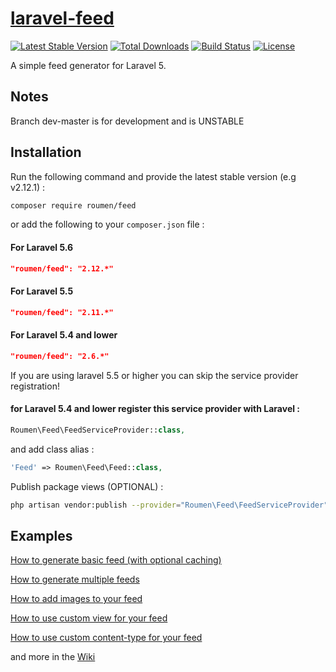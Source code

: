 # [laravel-feed](https://laravelium.com)

[![Latest Stable Version](https://poser.pugx.org/roumen/feed/version.png)](https://packagist.org/packages/roumen/feed) [![Total Downloads](https://poser.pugx.org/roumen/feed/d/total.png)](https://packagist.org/packages/roumen/feed) [![Build Status](https://travis-ci.org/Laravelium/laravel-feed.png?branch=master)](https://travis-ci.org/Laravelium/laravel-feed) [![License](https://poser.pugx.org/roumen/feed/license.png)](https://packagist.org/packages/roumen/feed)

A simple feed generator for Laravel 5.

## Notes

Branch dev-master is for development and is UNSTABLE

## Installation

Run the following command and provide the latest stable version (e.g v2.12.1) :

```bash
composer require roumen/feed
```

or add the following to your `composer.json` file :

#### For Laravel 5.6
```json
"roumen/feed": "2.12.*"
```

#### For Laravel 5.5
```json
"roumen/feed": "2.11.*"
```


#### For Laravel 5.4 and lower
```json
"roumen/feed": "2.6.*"
```

If you are using laravel 5.5 or higher you can skip the service provider registration!

#### for Laravel 5.4 and lower register this service provider with Laravel :

```php
Roumen\Feed\FeedServiceProvider::class,
```

and add class alias :

```php
'Feed' => Roumen\Feed\Feed::class,
```

Publish package views (OPTIONAL) :

```bash
php artisan vendor:publish --provider="Roumen\Feed\FeedServiceProvider"
```

## Examples

[How to generate basic feed (with optional caching)](https://github.com/Laravelium/laravel-feed/wiki/basic-feed)

[How to generate multiple feeds](https://github.com/Laravelium/laravel-feed/wiki/multiple-feeds)

[How to add images to your feed](https://github.com/Laravelium/laravel-feed/wiki/How-to-add-images-to-your-feed)

[How to use custom view for your feed](https://github.com/Laravelium/laravel-feed/wiki/How-to-use-custom-view)

[How to use custom content-type for your feed](https://github.com/Laravelium/laravel-feed/wiki/How-to-use-custom-content-type)

and more in the [Wiki](https://github.com/Laravelium/laravel-feed/wiki)
